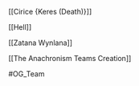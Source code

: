 [[Cirice {Keres (Death)}]]

[[Hell]]

[[Zatana Wynlana]]

[[The Anachronism Teams Creation]]


#OG_Team


